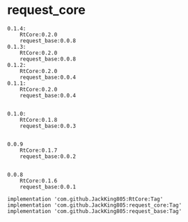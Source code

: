 # request_core
    0.1.4:
        RtCore:0.2.0
        request_base:0.0.8
    0.1.3:
        RtCore:0.2.0
        request_base:0.0.8
    0.1.2:
        RtCore:0.2.0
        request_base:0.0.4
    0.1.1:
        RtCore:0.2.0
        request_base:0.0.4


    0.1.0:
        RtCore:0.1.8
        request_base:0.0.3


    0.0.9
        RtCore:0.1.7
        request_base:0.0.2


    0.0.8
        RtCore:0.1.6
        request_base:0.0.1

    implementation 'com.github.JackKing805:RtCore:Tag'
	implementation 'com.github.JackKing805:request_core:Tag'
    implementation 'com.github.JackKing805:request_base:Tag'
